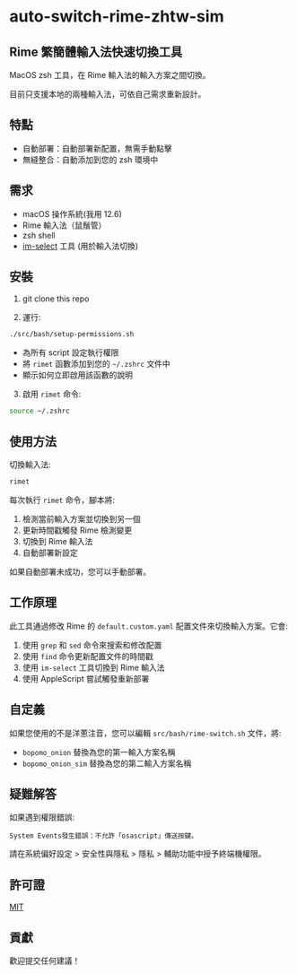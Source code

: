 # auto-switch-rime-zhtw-sim

## Rime 繁簡體輸入法快速切換工具
MacOS zsh 工具，在 Rime 輸入法的輸入方案之間切換。

目前只支援本地的兩種輸入法，可依自己需求重新設計。



## 特點

- 自動部署：自動部署新配置，無需手動點擊
- 無縫整合：自動添加到您的 zsh 環境中


## 需求

- macOS 操作系統(我用 12.6)
- Rime 輸入法（鼠鬚管）
- zsh shell
- [im-select](https://github.com/daipeihust/im-select) 工具 (用於輸入法切換)

## 安裝

1. git clone this repo

2. 運行:

```bash
./src/bash/setup-permissions.sh
```

- 為所有 script 設定執行權限
- 將 `rimet` 函數添加到您的 `~/.zshrc` 文件中
- 顯示如何立即啟用該函數的說明

3. 啟用 `rimet` 命令:

```bash
source ~/.zshrc
```

## 使用方法
切換輸入法:

```bash
rimet
```

每次執行 `rimet` 命令，腳本將:
1. 檢測當前輸入方案並切換到另一個
2. 更新時間戳觸發 Rime 檢測變更
3. 切換到 Rime 輸入法
4. 自動部署新設定

如果自動部署未成功，您可以手動部署。

## 工作原理
此工具通過修改 Rime 的 `default.custom.yaml` 配置文件來切換輸入方案。它會:

1. 使用 `grep` 和 `sed` 命令來搜索和修改配置
2. 使用 `find` 命令更新配置文件的時間戳
3. 使用 `im-select` 工具切換到 Rime 輸入法
4. 使用 AppleScript 嘗試觸發重新部署

## 自定義
如果您使用的不是洋蔥注音，您可以編輯 `src/bash/rime-switch.sh` 文件，將:
- `bopomo_onion` 替換為您的第一輸入方案名稱
- `bopomo_onion_sim` 替換為您的第二輸入方案名稱

## 疑難解答

如果遇到權限錯誤:
```
System Events發生錯誤：不允許「osascript」傳送按鍵。
```

請在系統偏好設定 > 安全性與隱私 > 隱私 > 輔助功能中授予終端機權限。


## 許可證

[MIT](LICENSE)

## 貢獻
歡迎提交任何建議！

